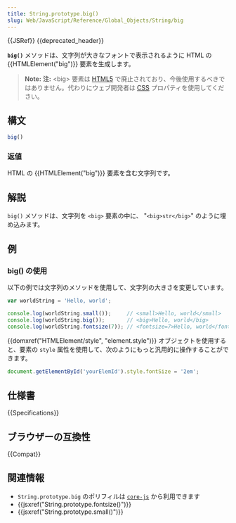 ```yaml
---
title: String.prototype.big()
slug: Web/JavaScript/Reference/Global_Objects/String/big
---
```


{{JSRef}} {{deprecated_header}}

**`big()`** メソッドは、文字列が大きなフォントで表示されるように HTML の {{HTMLElement("big")}} 要素を生成します。

> **Note:** **注:** \<big> 要素は [HTML5](/ja/docs/Glossary/HTML5) で廃止されており、今後使用するべきではありません。代わりにウェブ開発者は [CSS](/ja/docs/Web/CSS) プロパティを使用してください。

## 構文

```js
big()
```

### 返値

HTML の {{HTMLElement("big")}} 要素を含む文字列です。

## 解説

`big()` メソッドは、文字列を `<big>` 要素の中に、 "`<big>str</big>`" のように埋め込みます。

## 例

### big() の使用

以下の例では文字列のメソッドを使用して、文字列の大きさを変更しています。

```js
var worldString = 'Hello, world';

console.log(worldString.small());     // <small>Hello, world</small>
console.log(worldString.big());       // <big>Hello, world</big>
console.log(worldString.fontsize(7)); // <fontsize=7>Hello, world</fontsize>
```

{{domxref("HTMLElement/style", "element.style")}} オブジェクトを使用すると、要素の `style` 属性を使用して、次のようにもっと汎用的に操作することができます。

```js
document.getElementById('yourElemId').style.fontSize = '2em';
```

## 仕様書

{{Specifications}}

## ブラウザーの互換性

{{Compat}}

## 関連情報

- `String.prototype.big` のポリフィルは [`core-js`](https://github.com/zloirock/core-js#ecmascript-string-and-regexp) から利用できます
- {{jsxref("String.prototype.fontsize()")}}
- {{jsxref("String.prototype.small()")}}
